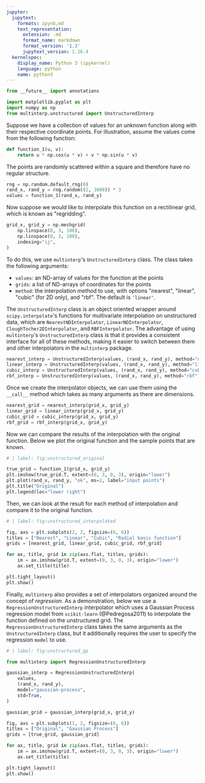 ```yaml
---
jupyter:
  jupytext:
    formats: ipynb,md
    text_representation:
      extension: .md
      format_name: markdown
      format_version: '1.3'
      jupytext_version: 1.16.4
  kernelspec:
    display_name: Python 3 (ipykernel)
    language: python
    name: python3
---
```


```python
from __future__ import annotations

import matplotlib.pyplot as plt
import numpy as np
from multinterp.unstructured import UnstructuredInterp
```


Suppose we have a collection of values for an unknown function along with their respective coordinate points. For illustration, assume the values come from the following function:



```python
def function_1(u, v):
    return u * np.cos(u * v) + v * np.sin(u * v)
```

The points are randomly scattered within a square and therefore have no regular structure.


```python
rng = np.random.default_rng(0)
rand_x, rand_y = rng.random((2, 1000)) * 3
values = function_1(rand_x, rand_y)
```

Now suppose we would like to interpolate this function on a rectilinear grid, which is known as "regridding".


```python
grid_x, grid_y = np.meshgrid(
    np.linspace(0, 3, 100),
    np.linspace(0, 3, 100),
    indexing="ij",
)
```

To do this, we use `multinterp`'s `UnstructuredInterp` class. The class takes the following arguments:

- `values`: an ND-array of values for the function at the points
- `grids`: a list of ND-arrays of coordinates for the points
- `method`: the interpolation method to use, with options "nearest", "linear", "cubic" (for 2D only), and "rbf". The default is `'linear'`.

The `UnstructuredInterp` class is an object oriented wrapper around `scipy.interpolate`'s functions for multivariate interpolation on unstructured data, which are `NearestNDInterpolator`, `LinearNDInterpolator`, `CloughTocher2DInterpolator`, and `RBFInterpolator`. The advantage of using `multinterp`'s `UnstructuredInterp` class is that it provides a consistent interface for all of these methods, making it easier to switch between them and other interpolators in the `multinterp` package.


```python
nearest_interp = UnstructuredInterp(values, (rand_x, rand_y), method="nearest")
linear_interp = UnstructuredInterp(values, (rand_x, rand_y), method="linear")
cubic_interp = UnstructuredInterp(values, (rand_x, rand_y), method="cubic")
rbf_interp = UnstructuredInterp(values, (rand_x, rand_y), method="rbf")
```

Once we create the interpolator objects, we can use them using the `__call__` method which takes as many arguments as there are dimensions.


```python
nearest_grid = nearest_interp(grid_x, grid_y)
linear_grid = linear_interp(grid_x, grid_y)
cubic_grid = cubic_interp(grid_x, grid_y)
rbf_grid = rbf_interp(grid_x, grid_y)
```

Now we can compare the results of the interpolation with the original function. Below we plot the original function and the sample points that are known.


```python
# | label: fig:unstructured_original

true_grid = function_1(grid_x, grid_y)
plt.imshow(true_grid.T, extent=(0, 3, 0, 3), origin="lower")
plt.plot(rand_x, rand_y, "ok", ms=2, label="input points")
plt.title("Original")
plt.legend(loc="lower right")
```

Then, we can look at the result for each method of interpolation and compare it to the original function.


```python
# | label: fig:unstructured_interpolated

fig, axs = plt.subplots(2, 2, figsize=(6, 6))
titles = ["Nearest", "Linear", "Cubic", "Radial basis function"]
grids = [nearest_grid, linear_grid, cubic_grid, rbf_grid]

for ax, title, grid in zip(axs.flat, titles, grids):
    im = ax.imshow(grid.T, extent=(0, 3, 0, 3), origin="lower")
    ax.set_title(title)

plt.tight_layout()
plt.show()
```


Finally, `multinterp` also provides a set of interpolators organized around the concept of _regression_. As a demonstration, below we use a `RegressionUnstructuredInterp` interpolator which uses a Gaussian Process regression model from `scikit-learn` (@Pedregosa2011) to interpolate the function defined on the unstructured grid. The `RegressionUnstructuredInterp` class takes the same arguments as the `UnstructuredInterp` class, but it additionally requires the user to specify the regression `model` to use.


```python
# | label: fig:unstructured_gp

from multinterp import RegressionUnstructuredInterp

gaussian_interp = RegressionUnstructuredInterp(
    values,
    (rand_x, rand_y),
    model="gaussian-process",
    std=True,
)

gaussian_grid = gaussian_interp(grid_x, grid_y)

fig, axs = plt.subplots(1, 2, figsize=(6, 6))
titles = ["Original", "Gaussian Process"]
grids = [true_grid, gaussian_grid]

for ax, title, grid in zip(axs.flat, titles, grids):
    im = ax.imshow(grid.T, extent=(0, 3, 0, 3), origin="lower")
    ax.set_title(title)

plt.tight_layout()
plt.show()
```
